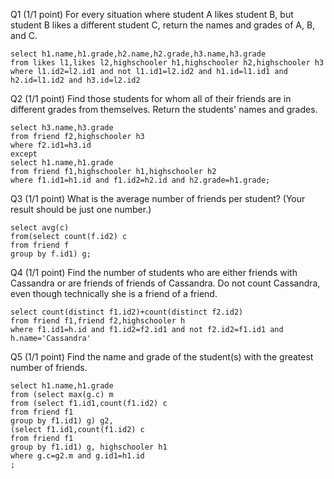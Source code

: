 Q1  (1/1 point)
For every situation where student A likes student B, but student B likes a different student C, return the names and grades of A, B, and C. 
```
select h1.name,h1.grade,h2.name,h2.grade,h3.name,h3.grade
from likes l1,likes l2,highschooler h1,highschooler h2,highschooler h3
where l1.id2=l2.id1 and not l1.id1=l2.id2 and h1.id=l1.id1 and h2.id=l1.id2 and h3.id=l2.id2
```
Q2  (1/1 point)
Find those students for whom all of their friends are in different grades from themselves. Return the students' names and grades. 
```
select h3.name,h3.grade
from friend f2,highschooler h3
where f2.id1=h3.id
except
select h1.name,h1.grade
from friend f1,highschooler h1,highschooler h2
where f1.id1=h1.id and f1.id2=h2.id and h2.grade=h1.grade;
```
Q3  (1/1 point)
What is the average number of friends per student? (Your result should be just one number.) 
```
select avg(c)
from(select count(f.id2) c
from friend f
group by f.id1) g;
```
Q4  (1/1 point)
Find the number of students who are either friends with Cassandra or are friends of friends of Cassandra. Do not count Cassandra, even though technically she is a friend of a friend. 
```
select count(distinct f1.id2)+count(distinct f2.id2)
from friend f1,friend f2,highschooler h
where f1.id1=h.id and f1.id2=f2.id1 and not f2.id2=f1.id1 and h.name='Cassandra'
```
Q5  (1/1 point)
Find the name and grade of the student(s) with the greatest number of friends. 
```
select h1.name,h1.grade
from (select max(g.c) m
from (select f1.id1,count(f1.id2) c
from friend f1
group by f1.id1) g) g2,
(select f1.id1,count(f1.id2) c
from friend f1
group by f1.id1) g, highschooler h1
where g.c=g2.m and g.id1=h1.id
;
```